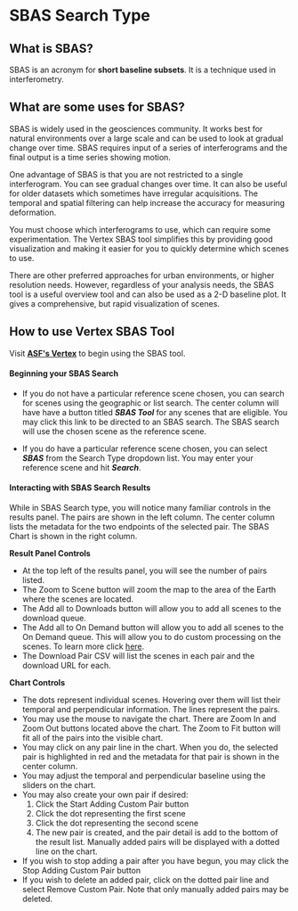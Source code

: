 # SBAS Search Type

## What is SBAS?
SBAS is an acronym for **short baseline subsets**. It is a technique used in interferometry.

## What are some uses for SBAS?
SBAS is widely used in the geosciences community. It works best for natural environments over a large scale and can be used to look at gradual change over time. SBAS requires input of a series of interferograms and the final output is a time series showing motion.

One advantage of SBAS is that you are not restricted to a single interferogram. You can see gradual changes over time. It can also be useful for older datasets which sometimes have irregular acquisitions. The temporal and spatial filtering can help increase the accuracy for measuring deformation.

You must choose which interferograms to use, which can require some experimentation. The Vertex SBAS tool simplifies this by providing good visualization and making it easier for you to quickly determine which scenes to use.

There are other preferred approaches for urban environments, or higher resolution needs. However, regardless of your analysis needs, the SBAS tool is a useful overview tool and can also be used as a 2-D baseline plot. It gives a comprehensive, but rapid visualization of scenes.

## How to use Vertex SBAS Tool
Visit **[ASF's Vertex](https://search.asf.alaska.edu)** to begin using the SBAS tool.

#### **Beginning your SBAS Search**

- If you do not have a particular reference scene chosen, you can search for scenes using the geographic or list search. The center column will have have a button titled ***SBAS Tool*** for any scenes that are eligible. You may click this link to be directed to an SBAS search. The SBAS search will use the chosen scene as the reference scene.

- If you do have a particular reference scene chosen, you can select ***SBAS*** from the Search Type dropdown list. You may enter your reference scene and hit ***Search***.

#### **Interacting with SBAS Search Results**
While in SBAS Search type, you will notice many familiar controls in the results panel. The pairs are shown in the left column. The center column lists the metadata for the two endpoints of the selected pair. The SBAS Chart is shown in the right column.

**Result Panel Controls**

- At the top left of the results panel, you will see the number of pairs listed.
- The Zoom to Scene button will zoom the map to the area of the Earth where the scenes are located.
- The Add all to Downloads button will allow you to add all scenes to the download queue.
- The Add all to On Demand button will allow you to add all scenes to the On Demand queue. This will allow you to do custom processing on the scenes. To learn more click [here](https://hyp3-docs.asf.alaska.edu/using/vertex/).
- The Download Pair CSV will list the scenes in each pair and the download URL for each.

**Chart Controls**

- The dots represent individual scenes. Hovering over them will list their temporal and perpendicular information. The lines represent the pairs.
- You may use the mouse to navigate the chart. There are Zoom In and Zoom Out buttons located above the chart. The Zoom to Fit button will fit all of the pairs into the visible chart.
- You may click on any pair line in the chart. When you do, the selected pair is highlighted in red and the metadata for that pair is shown in the center column.
- You may adjust the temporal and perpendicular baseline using the sliders on the chart.
- You may also create your own pair if desired:
	1. Click the Start Adding Custom Pair button
	7. Click the dot representing the first scene
	2. Click the dot representing the second scene
	3. The new pair is created, and the pair detail is add to the bottom of the result list. Manually added pairs will be displayed with a dotted line on the chart.
- If you wish to stop adding a pair after you have begun, you may click the Stop Adding Custom Pair button
- If you wish to delete an added pair, click on the dotted pair line and select Remove Custom Pair. Note that only manually added pairs may be deleted.
